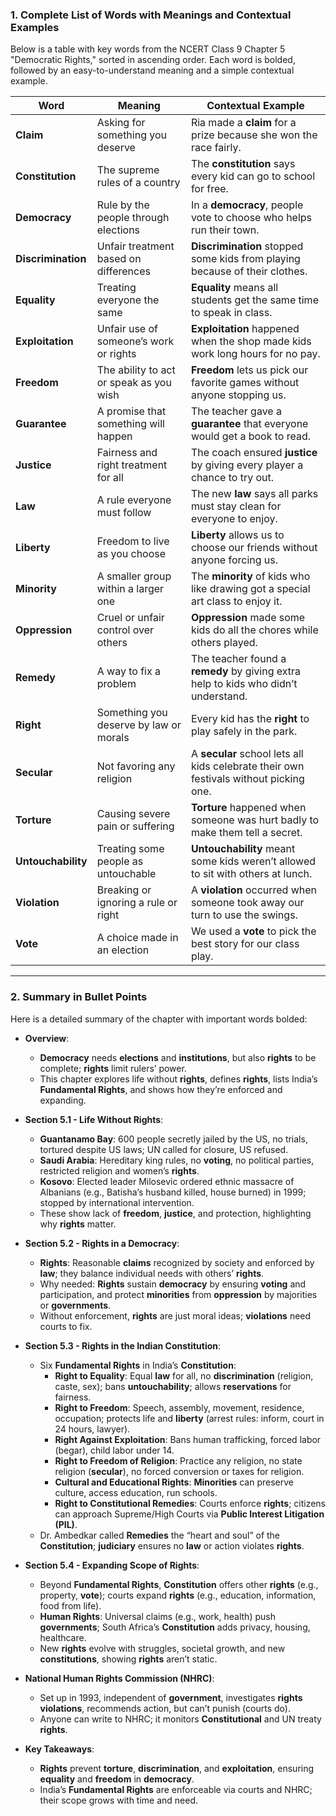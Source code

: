 ### 1. Complete List of Words with Meanings and Contextual Examples

Below is a table with key words from the NCERT Class 9 Chapter 5 "Democratic Rights," sorted in ascending order. Each word is bolded, followed by an easy-to-understand meaning and a simple contextual example.

| **Word**              | **Meaning**                               | **Contextual Example**                                                                 |
|-----------------------|-------------------------------------------|---------------------------------------------------------------------------------------|
| **Claim**             | Asking for something you deserve         | Ria made a **claim** for a prize because she won the race fairly.                      |
| **Constitution**      | The supreme rules of a country           | The **constitution** says every kid can go to school for free.                         |
| **Democracy**         | Rule by the people through elections     | In a **democracy**, people vote to choose who helps run their town.                    |
| **Discrimination**    | Unfair treatment based on differences    | **Discrimination** stopped some kids from playing because of their clothes.           |
| **Equality**          | Treating everyone the same               | **Equality** means all students get the same time to speak in class.                   |
| **Exploitation**      | Unfair use of someone’s work or rights   | **Exploitation** happened when the shop made kids work long hours for no pay.         |
| **Freedom**           | The ability to act or speak as you wish  | **Freedom** lets us pick our favorite games without anyone stopping us.                |
| **Guarantee**         | A promise that something will happen     | The teacher gave a **guarantee** that everyone would get a book to read.               |
| **Justice**           | Fairness and right treatment for all     | The coach ensured **justice** by giving every player a chance to try out.              |
| **Law**               | A rule everyone must follow              | The new **law** says all parks must stay clean for everyone to enjoy.                  |
| **Liberty**           | Freedom to live as you choose            | **Liberty** allows us to choose our friends without anyone forcing us.                 |
| **Minority**          | A smaller group within a larger one      | The **minority** of kids who like drawing got a special art class to enjoy it.          |
| **Oppression**        | Cruel or unfair control over others       | **Oppression** made some kids do all the chores while others played.                   |
| **Remedy**            | A way to fix a problem                   | The teacher found a **remedy** by giving extra help to kids who didn’t understand.     |
| **Right**             | Something you deserve by law or morals   | Every kid has the **right** to play safely in the park.                                 |
| **Secular**           | Not favoring any religion                | A **secular** school lets all kids celebrate their own festivals without picking one.   |
| **Torture**           | Causing severe pain or suffering         | **Torture** happened when someone was hurt badly to make them tell a secret.          |
| **Untouchability**    | Treating some people as untouchable      | **Untouchability** meant some kids weren’t allowed to sit with others at lunch.        |
| **Violation**         | Breaking or ignoring a rule or right      | A **violation** occurred when someone took away our turn to use the swings.           |
| **Vote**              | A choice made in an election             | We used a **vote** to pick the best story for our class play.                           |

---

### 2. Summary in Bullet Points

Here is a detailed summary of the chapter with important words bolded:

- **Overview**:
  - **Democracy** needs **elections** and **institutions**, but also **rights** to be complete; **rights** limit rulers’ power.
  - This chapter explores life without **rights**, defines **rights**, lists India’s **Fundamental Rights**, and shows how they’re enforced and expanding.

- **Section 5.1 - Life Without Rights**:
  - **Guantanamo Bay**: 600 people secretly jailed by the US, no trials, tortured despite US laws; UN called for closure, US refused.
  - **Saudi Arabia**: Hereditary king rules, no **voting**, no political parties, restricted religion and women’s **rights**.
  - **Kosovo**: Elected leader Milosevic ordered ethnic massacre of Albanians (e.g., Batisha’s husband killed, house burned) in 1999; stopped by international intervention.
  - These show lack of **freedom**, **justice**, and protection, highlighting why **rights** matter.

- **Section 5.2 - Rights in a Democracy**:
  - **Rights**: Reasonable **claims** recognized by society and enforced by **law**; they balance individual needs with others’ **rights**.
  - Why needed: **Rights** sustain **democracy** by ensuring **voting** and participation, and protect **minorities** from **oppression** by majorities or **governments**.
  - Without enforcement, **rights** are just moral ideas; **violations** need courts to fix.

- **Section 5.3 - Rights in the Indian Constitution**:
  - Six **Fundamental Rights** in India’s **Constitution**:
    - **Right to Equality**: Equal **law** for all, no **discrimination** (religion, caste, sex); bans **untouchability**; allows **reservations** for fairness.
    - **Right to Freedom**: Speech, assembly, movement, residence, occupation; protects life and **liberty** (arrest rules: inform, court in 24 hours, lawyer).
    - **Right Against Exploitation**: Bans human trafficking, forced labor (begar), child labor under 14.
    - **Right to Freedom of Religion**: Practice any religion, no state religion (**secular**), no forced conversion or taxes for religion.
    - **Cultural and Educational Rights**: **Minorities** can preserve culture, access education, run schools.
    - **Right to Constitutional Remedies**: Courts enforce **rights**; citizens can approach Supreme/High Courts via **Public Interest Litigation (PIL)**.
  - Dr. Ambedkar called **Remedies** the “heart and soul” of the **Constitution**; **judiciary** ensures no **law** or action violates **rights**.

- **Section 5.4 - Expanding Scope of Rights**:
  - Beyond **Fundamental Rights**, **Constitution** offers other **rights** (e.g., property, **vote**); courts expand **rights** (e.g., education, information, food from life).
  - **Human Rights**: Universal claims (e.g., work, health) push **governments**; South Africa’s **Constitution** adds privacy, housing, healthcare.
  - New **rights** evolve with struggles, societal growth, and new **constitutions**, showing **rights** aren’t static.

- **National Human Rights Commission (NHRC)**:
  - Set up in 1993, independent of **government**, investigates **rights violations**, recommends action, but can’t punish (courts do).
  - Anyone can write to NHRC; it monitors **Constitutional** and UN treaty **rights**.

- **Key Takeaways**:
  - **Rights** prevent **torture**, **discrimination**, and **exploitation**, ensuring **equality** and **freedom** in **democracy**.
  - India’s **Fundamental Rights** are enforceable via courts and NHRC; their scope grows with time and need.
  